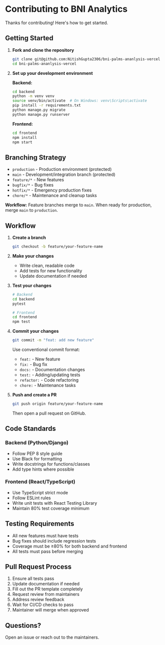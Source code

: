 # Contributing to BNI Analytics

Thanks for contributing! Here's how to get started.

## Getting Started

1. **Fork and clone the repository**
   ```bash
   git clone git@github.com:NitishGupta2306/bni-palms-ananlysis-vercel.git
   cd bni-palms-ananlysis-vercel
   ```

2. **Set up your development environment**

   **Backend:**
   ```bash
   cd backend
   python -m venv venv
   source venv/bin/activate  # On Windows: venv\Scripts\activate
   pip install -r requirements.txt
   python manage.py migrate
   python manage.py runserver
   ```

   **Frontend:**
   ```bash
   cd frontend
   npm install
   npm start
   ```

## Branching Strategy

- `production` - Production environment (protected)
- `main` - Development/integration branch (protected)
- `feature/*` - New features
- `bugfix/*` - Bug fixes
- `hotfix/*` - Emergency production fixes
- `chore/*` - Maintenance and cleanup tasks

**Workflow:** Feature branches merge to `main`. When ready for production, merge `main` to `production`.

## Workflow

1. **Create a branch**
   ```bash
   git checkout -b feature/your-feature-name
   ```

2. **Make your changes**
   - Write clean, readable code
   - Add tests for new functionality
   - Update documentation if needed

3. **Test your changes**
   ```bash
   # Backend
   cd backend
   pytest

   # Frontend
   cd frontend
   npm test
   ```

4. **Commit your changes**
   ```bash
   git commit -m "feat: add new feature"
   ```

   Use conventional commit format:
   - `feat:` - New feature
   - `fix:` - Bug fix
   - `docs:` - Documentation changes
   - `test:` - Adding/updating tests
   - `refactor:` - Code refactoring
   - `chore:` - Maintenance tasks

5. **Push and create a PR**
   ```bash
   git push origin feature/your-feature-name
   ```
   Then open a pull request on GitHub.

## Code Standards

### Backend (Python/Django)
- Follow PEP 8 style guide
- Use Black for formatting
- Write docstrings for functions/classes
- Add type hints where possible

### Frontend (React/TypeScript)
- Use TypeScript strict mode
- Follow ESLint rules
- Write unit tests with React Testing Library
- Maintain 80% test coverage minimum

## Testing Requirements

- All new features must have tests
- Bug fixes should include regression tests
- Coverage must be ≥80% for both backend and frontend
- All tests must pass before merging

## Pull Request Process

1. Ensure all tests pass
2. Update documentation if needed
3. Fill out the PR template completely
4. Request review from maintainers
5. Address review feedback
6. Wait for CI/CD checks to pass
7. Maintainer will merge when approved

## Questions?

Open an issue or reach out to the maintainers.
